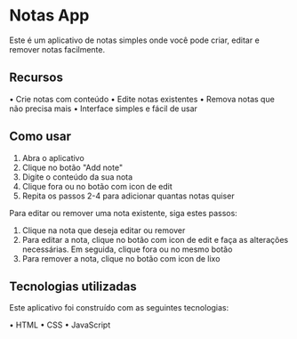 # Notas App
Este é um aplicativo de notas simples onde você pode criar, editar e remover notas facilmente.

## Recursos
• Crie notas com conteúdo
• Edite notas existentes
• Remova notas que não precisa mais
• Interface simples e fácil de usar


## Como usar
1. Abra o aplicativo
2. Clique no botão "Add note"
3. Digite o conteúdo da sua nota
4. Clique fora ou no botão com icon de edit
5. Repita os passos 2-4 para adicionar quantas notas quiser


Para editar ou remover uma nota existente, siga estes passos:

1. Clique na nota que deseja editar ou remover
2. Para editar a nota, clique no botão com icon de edit e faça as alterações necessárias. Em seguida, clique fora ou no mesmo botão
3. Para remover a nota, clique no botão com icon de lixo 

## Tecnologias utilizadas

Este aplicativo foi construído com as seguintes tecnologias:

•  HTML
•  CSS
•  JavaScript

